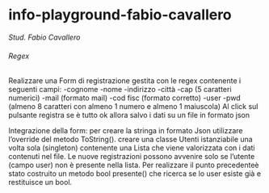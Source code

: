 # info-playground-fabio-cavallero

_Stud. Fabio Cavallero_

###### Regex

Realizzare una Form di registrazione gestita con le regex contenente i seguenti campi:
-cognome
-nome
-indirizzo
-città
-cap (5 caratteri numerici)
-mail (formato mail)
-cod fisc (formato corretto)
-user
-pwd (almeno 8 caratteri con almeno 1 numero e almeno 1 maiuscola) Al click sul pulsante registra se è tutto ok allora salvo i dati su un file in formato json

Integrazione della form:
per creare la stringa in formato Json utilizzare l’override del metodo ToString().
creare una classe Utenti istanziabile una volta sola (singleton) contenente una Lista che viene valorizzata con i dati contenuti nel file.
Le nuove registrazioni possono avvenire solo se l’utente (campo user) non è presente nella lista. Per realizzare il punto precedenteè stato costruito un metodo bool presente() che ricerca se lo user esiste già e restituisce un bool.
